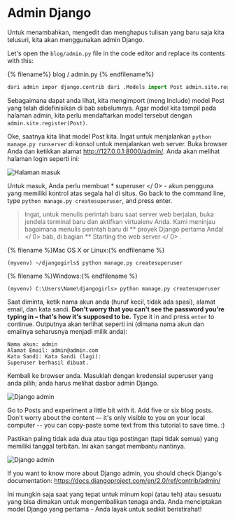 # Admin Django

Untuk menambahkan, mengedit dan menghapus tulisan yang baru saja kita telusuri, kita akan menggunakan admin Django.

Let's open the `blog/admin.py` file in the code editor and replace its contents with this:

{% filename%} blog / admin.py {% endfilename%}

```python
dari admin impor django.contrib dari .Models import Post admin.site.register (Post)
```

Sebagaimana dapat anda lihat, kita mengimport (meng Include) model Post yang telah didefinisikan di bab sebelumnya. Agar model kita tampil pada halaman admin, kita perlu mendaftarkan model tersebut dengan `admin.site.register(Post)`.

Oke, saatnya kita lihat model Post kita. Ingat untuk menjalankan `python manage.py runserver` di konsol untuk menjalankan web server. Buka browser Anda dan ketikkan alamat http://127.0.0.1:8000/admin/. Anda akan melihat halaman login seperti ini:

![Halaman masuk](images/login_page2.png)

Untuk masuk, Anda perlu membuat * superuser </ 0> - akun pengguna yang memiliki kontrol atas segala hal di situs. Go back to the command line, type `python manage.py createsuperuser`, and press enter.</p> 

> Ingat, untuk menulis perintah baru saat server web berjalan, buka jendela terminal baru dan aktifkan virtualenv Anda. Kami meninjau bagaimana menulis perintah baru di ** proyek Django pertama Anda! </ 0> bab, di bagian ** Starting the web server </ 0> .</p> </blockquote> 
> 
> {% filename %}Mac OS X or Linux:{% endfilename %}
> 
>     (myvenv) ~/djangogirls$ python manage.py createsuperuser
>     
> 
> {% filename %}Windows:{% endfilename %}
> 
>     (myvenv) C:\Users\Name\djangogirls> python manage.py createsuperuser
>     
> 
> Saat diminta, ketik nama akun anda (huruf kecil, tidak ada spasi), alamat email, dan kata sandi. **Don't worry that you can't see the password you're typing in – that's how it's supposed to be.** Type it in and press `enter` to continue. Outputnya akan terlihat seperti ini (dimana nama akun dan emailnya seharusnya menjadi milik anda):
> 
>     Nama akun: admin
>     Alamat Email: admin@admin.com
>     Kata Sandi: Kata Sandi (lagi): 
>     Superuser berhasil dibuat.
>     
> 
> Kembali ke browser anda. Masuklah dengan kredensial superuser yang anda pilih; anda harus melihat dasbor admin Django.
> 
> ![Django admin](images/django_admin3.png)
> 
> Go to Posts and experiment a little bit with it. Add five or six blog posts. Don't worry about the content –- it's only visible to you on your local computer -- you can copy-paste some text from this tutorial to save time. :)
> 
> Pastikan paling tidak ada dua atau tiga postingan (tapi tidak semua) yang memiliki tanggal terbitan. Ini akan sangat membantu nantinya.
> 
> ![Django admin](images/edit_post3.png)
> 
> If you want to know more about Django admin, you should check Django's documentation: https://docs.djangoproject.com/en/2.0/ref/contrib/admin/
> 
> Ini mungkin saja saat yang tepat untuk minum kopi (atau teh) atau sesuatu yang bisa dimakan untuk mengembalikan tenaga anda. Anda menciptakan model Django yang pertama - Anda layak untuk sedikit beristirahat!